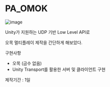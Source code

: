 # PA_OMOK

![image](https://github.com/Sagida2514/PA_OMOK/assets/90020964/fcd0e80f-0f26-4227-9d69-341b20c23526)

Unity가 지원하는 UDP 기반 Low Level API로 

오목 멀티플레이 제작을 간단하게 해보았다.

구현사항
- 오목 (금수 없음)
- Unity Transport를 활용한 서버 및 클라이언트 구현

제작기간 : 1일

